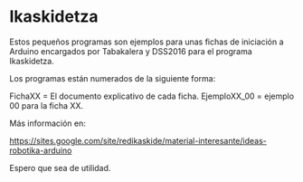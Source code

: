 Ikaskidetza
===========

Estos pequeños programas son ejemplos para unas fichas de iniciación a Arduino encargados por Tabakalera y DSS2016 para el programa Ikaskidetza.

Los programas están numerados de la siguiente forma:

FichaXX = El documento explicativo de cada ficha.
EjemploXX_00 = ejemplo 00 para la ficha XX.

Más información en: 

https://sites.google.com/site/redikaskide/material-interesante/ideas-robotika-arduino

Espero que sea de utilidad.
